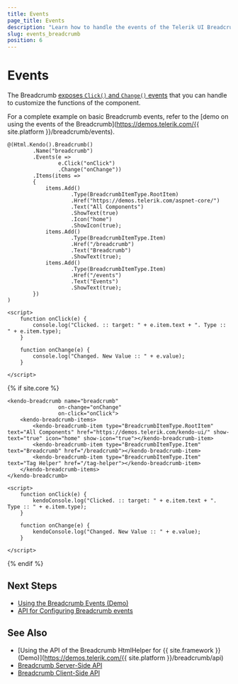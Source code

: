 ```yaml
---
title: Events
page_title: Events
description: "Learn how to handle the events of the Telerik UI Breadcrumb component for {{ site.framework }}."
slug: events_breadcrumb
position: 6
---
```


# Events

The Breadcrumb [exposes `Click()` and `Change()` events](/api/kendo.mvc.ui.fluent/breadcrumbeventbuilder) that you can handle to customize the functions of the component.

For a complete example on basic Breadcrumb events, refer to the [demo on using the events of the Breadcrumb](https://demos.telerik.com/{{ site.platform }}/breadcrumb/events).

```HtmlHelper
@(Html.Kendo().Breadcrumb()
        .Name("breadcrumb")
        .Events(e => 
                e.Click("onClick")
                .Change("onChange"))
        .Items(items =>
        {
            items.Add()
                    .Type(BreadcrumbItemType.RootItem)
                    .Href("https://demos.telerik.com/aspnet-core/")
                    .Text("All Components")
                    .ShowText(true)
                    .Icon("home")
                    .ShowIcon(true);
            items.Add()
                    .Type(BreadcrumbItemType.Item)
                    .Href("/breadcrumb")
                    .Text("Breadcrumb")
                    .ShowText(true);
            items.Add()
                    .Type(BreadcrumbItemType.Item)
                    .Href("/events")
                    .Text("Events")
                    .ShowText(true);
        })
)

<script>
    function onClick(e) {
        console.log("Clicked. :: target: " + e.item.text + ". Type :: " + e.item.type);
    }

    function onChange(e) {
        console.log("Changed. New Value :: " + e.value);
    }

</script>
```
{% if site.core %}
```tagHelpers
<kendo-breadcrumb name="breadcrumb"
                on-change="onChange"
                on-click="onClick">
    <kendo-breadcrumb-items>
        <kendo-breadcrumb-item type="BreadcrumbItemType.RootItem" text="All Components" href="https://demos.telerik.com/kendo-ui/" show-text="true" icon="home" show-icon="true"></kendo-breadcrumb-item>
        <kendo-breadcrumb-item type="BreadcrumbItemType.Item" text="Breadcrumb" href="/breadcrumb"></kendo-breadcrumb-item>
        <kendo-breadcrumb-item type="BreadcrumbItemType.Item" text="Tag Helper" href="/tag-helper"></kendo-breadcrumb-item>
    </kendo-breadcrumb-items>
</kendo-breadcrumb>

<script>
    function onClick(e) {
        kendoConsole.log("Clicked. :: target: " + e.item.text + ". Type :: " + e.item.type);
    }

    function onChange(e) {
        kendoConsole.log("Changed. New Value :: " + e.value);
    }

</script>
```
{% endif %}

## Next Steps

* [Using the Breadcrumb Events (Demo)](https://demos.telerik.com/aspnet-core/breadcrumb/events)
* [API for Configuring Breadcrumb events](/api/kendo.mvc.ui.fluent/breadcrumbeventbuilder)

## See Also

* [Using the API of the Breadcrumb HtmlHelper for {{ site.framework }} (Demo)](https://demos.telerik.com/{{ site.platform }}/breadcrumb/api)
* [Breadcrumb Server-Side API](/api/breadcrumb)
* [Breadcrumb Client-Side API](https://docs.telerik.com/kendo-ui/api/javascript/ui/breadcrumb)
